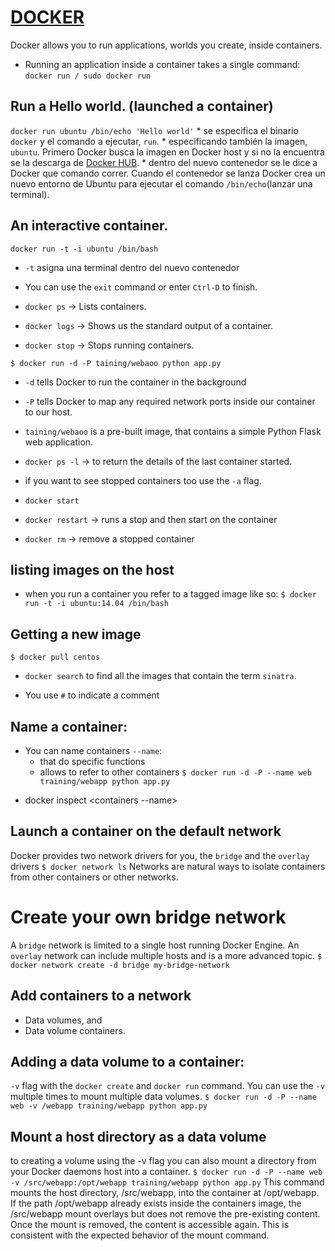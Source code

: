 # [DOCKER](https://docs.docker.com/engine/userguide/containers/dockervolumes/)

Docker allows you to run applications, worlds you create, inside containers.

- Running an application inside a container takes a single command:
`docker run / sudo docker run`

## Run a Hello world. (launched a container)
`docker run ubuntu /bin/echo 'Hello world'`
	* se especifica el binario `docker` y el comando a ejecutar, `run`.
	* especificando también la imagen, `ubuntu`. Primero Docker busca la imagen en Docker host y si no la encuentra se la descarga de [Docker HUB](https://hub.docker.com/).
	* dentro del nuevo contenedor se le dice a Docker que comando correr. Cuando el contenedor se lanza Docker crea un nuevo entorno de Ubuntu para ejecutar el comando `/bin/echo`(lanzar una terminal).

## An interactive container.
`docker run -t -i ubuntu /bin/bash`
  * `-t` asigna una terminal dentro del nuevo contenedor

* You can use the `exit` command or enter `Ctrl-D` to finish.
* `docker ps` -> Lists containers.
* `docker logs` -> Shows us the standard output of a container.
* `docker stop` -> Stops running containers.

`$ docker run -d -P taining/webaoo python app.py`
  * `-d` tells Docker to run the container in the background
  * `-P` tells Docker to map any required network ports inside our container to our host.
  * `taining/webaoo` is a pre-built image, that contains a simple Python Flask web application.

* `docker ps -l` -> to return the details of the last container started.
* if you want to see stopped containers too use the `-a` flag.

* `docker start` <container name>
* `docker restart` -> runs a stop and then start on the container
* `docker rm` -> remove a stopped container

## listing images on the host
* when you run a container you refer to a tagged image like so:
`$ docker run -t -i ubuntu:14.04 /bin/bash`

## Getting a new image
`$ docker pull centos`
* `docker search` to find all the images that contain the term `sinatra`.

* You use `#` to indicate a comment

## Name a container:
+ You can name containers `--name`:
  + that do specific functions
  + allows to refer to other containers
`$ docker run -d -P --name web training/webapp python app.py`
* docker inspect <containers --name>

## Launch a container on the default network
Docker provides two network drivers for you, the `bridge` and the `overlay` drivers
`$ docker network ls`
Networks are natural ways to isolate containers from other containers or other networks.
# Create your own bridge network
A `bridge` network is limited to a single host running Docker Engine.
An `overlay` network can include multiple hosts and is a more advanced topic.
`$ docker network create -d bridge my-bridge-network`
## Add containers to a network
* Data volumes, and
* Data volume containers.
## Adding a data volume to a container:
`-v` flag with the `docker create` and `docker run` command. You can use the `-v` multiple times to mount multiple data volumes.
`$ docker run -d -P --name web -v /webapp training/webapp python app.py`
## Mount a host directory as a data volume
to creating a volume using the -v flag you can also mount a directory from your Docker daemons host into a container.
`$ docker run -d -P --name web -v /src/webapp:/opt/webapp training/webapp python app.py`
This command mounts the host directory, /src/webapp, into the container at /opt/webapp. If the path /opt/webapp already exists inside the containers image, the /src/webapp mount overlays but does not remove the pre-existing content. Once the mount is removed, the content is accessible again. This is consistent with the expected behavior of the mount command.
